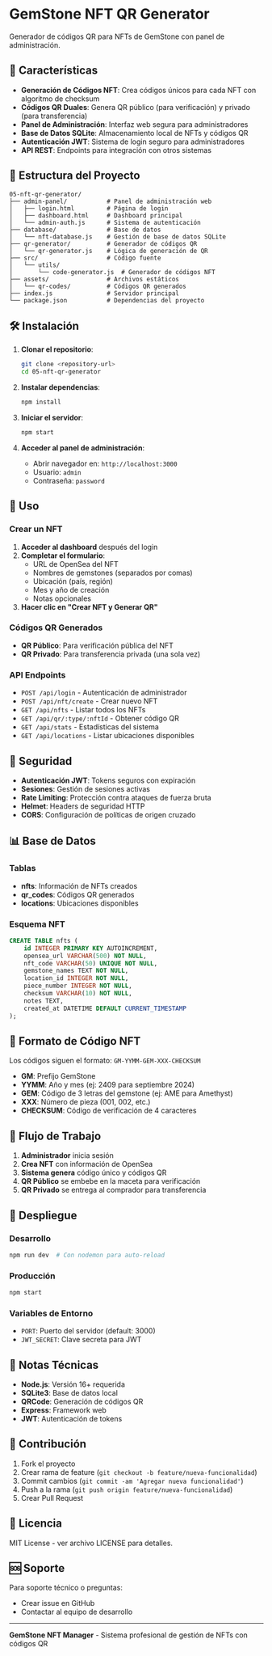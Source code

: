 # GemStone NFT QR Generator

Generador de códigos QR para NFTs de GemStone con panel de administración.

## 🚀 Características

- **Generación de Códigos NFT**: Crea códigos únicos para cada NFT con algoritmo de checksum
- **Códigos QR Duales**: Genera QR público (para verificación) y privado (para transferencia)
- **Panel de Administración**: Interfaz web segura para administradores
- **Base de Datos SQLite**: Almacenamiento local de NFTs y códigos QR
- **Autenticación JWT**: Sistema de login seguro para administradores
- **API REST**: Endpoints para integración con otros sistemas

## 📁 Estructura del Proyecto

```
05-nft-qr-generator/
├── admin-panel/           # Panel de administración web
│   ├── login.html         # Página de login
│   ├── dashboard.html     # Dashboard principal
│   └── admin-auth.js      # Sistema de autenticación
├── database/              # Base de datos
│   └── nft-database.js    # Gestión de base de datos SQLite
├── qr-generator/          # Generador de códigos QR
│   └── qr-generator.js    # Lógica de generación de QR
├── src/                   # Código fuente
│   └── utils/
│       └── code-generator.js  # Generador de códigos NFT
├── assets/                # Archivos estáticos
│   └── qr-codes/          # Códigos QR generados
├── index.js               # Servidor principal
└── package.json           # Dependencias del proyecto
```

## 🛠️ Instalación

1. **Clonar el repositorio**:
   ```bash
   git clone <repository-url>
   cd 05-nft-qr-generator
   ```

2. **Instalar dependencias**:
   ```bash
   npm install
   ```

3. **Iniciar el servidor**:
   ```bash
   npm start
   ```

4. **Acceder al panel de administración**:
   - Abrir navegador en: `http://localhost:3000`
   - Usuario: `admin`
   - Contraseña: `password`

## 🔧 Uso

### Crear un NFT

1. **Acceder al dashboard** después del login
2. **Completar el formulario**:
   - URL de OpenSea del NFT
   - Nombres de gemstones (separados por comas)
   - Ubicación (país, región)
   - Mes y año de creación
   - Notas opcionales
3. **Hacer clic en "Crear NFT y Generar QR"**

### Códigos QR Generados

- **QR Público**: Para verificación pública del NFT
- **QR Privado**: Para transferencia privada (una sola vez)

### API Endpoints

- `POST /api/login` - Autenticación de administrador
- `POST /api/nft/create` - Crear nuevo NFT
- `GET /api/nfts` - Listar todos los NFTs
- `GET /api/qr/:type/:nftId` - Obtener código QR
- `GET /api/stats` - Estadísticas del sistema
- `GET /api/locations` - Listar ubicaciones disponibles

## 🔐 Seguridad

- **Autenticación JWT**: Tokens seguros con expiración
- **Sesiones**: Gestión de sesiones activas
- **Rate Limiting**: Protección contra ataques de fuerza bruta
- **Helmet**: Headers de seguridad HTTP
- **CORS**: Configuración de políticas de origen cruzado

## 📊 Base de Datos

### Tablas

- **nfts**: Información de NFTs creados
- **qr_codes**: Códigos QR generados
- **locations**: Ubicaciones disponibles

### Esquema NFT

```sql
CREATE TABLE nfts (
    id INTEGER PRIMARY KEY AUTOINCREMENT,
    opensea_url VARCHAR(500) NOT NULL,
    nft_code VARCHAR(50) UNIQUE NOT NULL,
    gemstone_names TEXT NOT NULL,
    location_id INTEGER NOT NULL,
    piece_number INTEGER NOT NULL,
    checksum VARCHAR(10) NOT NULL,
    notes TEXT,
    created_at DATETIME DEFAULT CURRENT_TIMESTAMP
);
```

## 🎨 Formato de Código NFT

Los códigos siguen el formato: `GM-YYMM-GEM-XXX-CHECKSUM`

- **GM**: Prefijo GemStone
- **YYMM**: Año y mes (ej: 2409 para septiembre 2024)
- **GEM**: Código de 3 letras del gemstone (ej: AME para Amethyst)
- **XXX**: Número de pieza (001, 002, etc.)
- **CHECKSUM**: Código de verificación de 4 caracteres

## 🔄 Flujo de Trabajo

1. **Administrador** inicia sesión
2. **Crea NFT** con información de OpenSea
3. **Sistema genera** código único y códigos QR
4. **QR Público** se embebe en la maceta para verificación
5. **QR Privado** se entrega al comprador para transferencia

## 🚀 Despliegue

### Desarrollo
```bash
npm run dev  # Con nodemon para auto-reload
```

### Producción
```bash
npm start
```

### Variables de Entorno
- `PORT`: Puerto del servidor (default: 3000)
- `JWT_SECRET`: Clave secreta para JWT

## 📝 Notas Técnicas

- **Node.js**: Versión 16+ requerida
- **SQLite3**: Base de datos local
- **QRCode**: Generación de códigos QR
- **Express**: Framework web
- **JWT**: Autenticación de tokens

## 🤝 Contribución

1. Fork el proyecto
2. Crear rama de feature (`git checkout -b feature/nueva-funcionalidad`)
3. Commit cambios (`git commit -am 'Agregar nueva funcionalidad'`)
4. Push a la rama (`git push origin feature/nueva-funcionalidad`)
5. Crear Pull Request

## 📄 Licencia

MIT License - ver archivo LICENSE para detalles.

## 🆘 Soporte

Para soporte técnico o preguntas:
- Crear issue en GitHub
- Contactar al equipo de desarrollo

---

**GemStone NFT Manager** - Sistema profesional de gestión de NFTs con códigos QR
